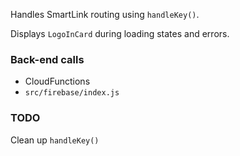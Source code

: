 Handles SmartLink routing using `handleKey()`.

Displays `LogoInCard` during loading states and errors.

### Back-end calls

- CloudFunctions
- `src/firebase/index.js`

### TODO

Clean up `handleKey()`
